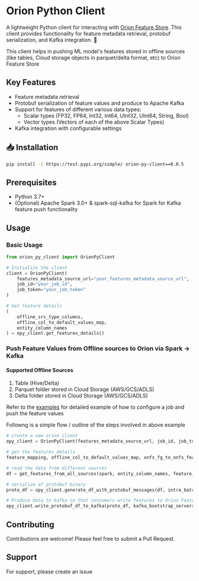 # Orion Python Client

A lightweight Python client for interacting with [Orion Feature Store](https://github.com/Meesho/orion). This client provides functionality for feature metadata retrieval, protobuf serialization, and Kafka integration. 🚀 

This client helps in pushing ML model's features stored in offline sources (like tables, Cloud storage objects in parquet/delta format, etc) to Orion Feature Store

## Key Features

- Feature metadata retrieval
- Protobuf serialization of feature values and produce to Apache Kafka
- Support for features of different various data types:
  - Scalar types (FP32, FP64, Int32, Int64, UInt32, UInt64, String, Bool)
  - Vector types (Vectors of each of the above Scalar Types)
- Kafka integration with configurable settings

## 📥 Installation

```bash
pip install -i https://test.pypi.org/simple/ orion-py-client==0.0.5 
```

## Prerequisites

- Python 3.7+
- (Optional) Apache Spark 3.0+ & spark-sql-kafka for Spark for Kafka feature push functionality

## Usage

### Basic Usage

```python
from orion_py_client import OrionPyClient

# Initialize the client
client = OrionPyClient(
    features_metadata_source_url="your_features_metadata_source_url",
    job_id="your_job_id",
    job_token="your_job_token"
)

# Get feature details
(
    offline_src_type_columns,
    offline_col_to_default_values_map,
    entity_column_names
) = opy_client.get_features_details()
```


### Push Feature Values from Offline sources to Orion via Spark -> Kafka

#### Supported Offline Sources
1. Table (Hive/Delta)
2. Parquet folder stored in Cloud Storage (AWS/GCS/ADLS)
3. Delta folder stored in Cloud Storage (AWS/GCS/ADLS)


Refer to the [examples](https://github.com/Meesho/orion/tree/main/examples/notebook) for detailed example of how to configure a job and push the feature values

Followng is a simple flow / outline of the steps involved in above example

```python
# create a new orion client
opy_client = OrionPyClient(features_metadata_source_url, job_id, job_token) 

# get the features details
feature_mapping, offline_col_to_default_values_map, onfs_fg_to_onfs_feat_map, onfs_fg_to_ofs_feat_map, fg_to_datatype_map, entity_label, entity_column_names = opy_client.get_features_details(fgs_to_consider)

# read the data from different sources
df = get_features_from_all_sources(spark, entity_column_names, feature_mapping, offline_col_to_default_values_map)

# serialize of protobuf binary
proto_df = opy_client.generate_df_with_protobuf_messages(df, intra_batch_size=20) 

# Produce data to kafka so that consumers write features to Orion Feature Store
opy_client.write_protobuf_df_to_kafka(proto_df, kafka_bootstrap_servers, kafka_topic, additional_options)
```

## Contributing

Contributions are welcome! Please feel free to submit a Pull Request.

## Support

For support, please create an issue
